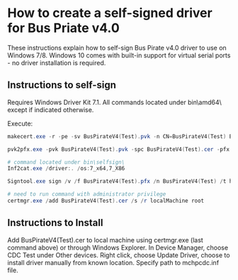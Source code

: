 # How to create a self-signed driver for Bus Priate v4.0

These instructions explain how to self-sign Bus Pirate v4.0 driver to use on Windows 7/8. Windows 10 comes with built-in support for virtual serial ports - no driver installation is required.

## Instructions to self-sign

Requires Windows Driver Kit 7.1. All commands located under bin\amd64\ except if indicated otherwise. 

Execute:
```powershell
makecert.exe -r -pe -sv BusPirateV4(Test).pvk -n CN=BusPirateV4(Test) BusPirateV4(Test).cer

pvk2pfx.exe -pvk BusPirateV4(Test).pvk -spc BusPirateV4(Test).cer -pfx BusPirateV4(Test).pfx

# command located under bin\selfsign\
Inf2cat.exe /driver:. /os:7_x64,7_X86

Signtool.exe sign /v /f BusPirateV4(Test).pfx /n BusPirateV4(Test) /t http://timestamp.verisign.com/scripts/timstamp.dll mchpcdc.cat

# need to run command with administrator privilege
certmgr.exe /add BusPirateV4(Test).cer /s /r localMachine root
```

## Instructions to Install

Add BusPirateV4(Test).cer to local machine using certmgr.exe (last command above) or through Windows Explorer. In Device Manager, choose CDC Test under Other devices. Right click, choose Update Driver, choose to install driver manually from known location. Specify path to mchpcdc.inf file.
